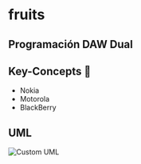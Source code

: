 # fruits

## Programación DAW Dual

## Key-Concepts :dart: 
- Nokia
- Motorola
- BlackBerry

## UML
![Custom UML](fruits_UML.png)